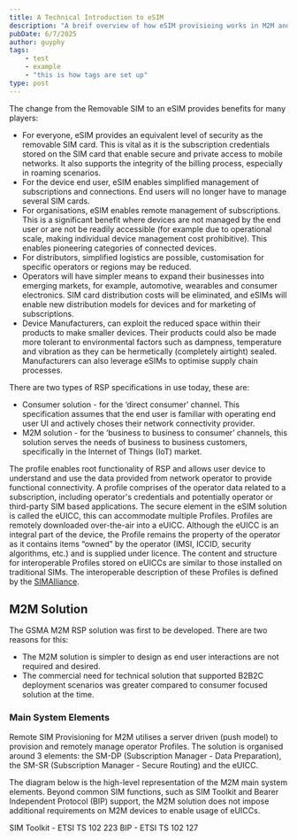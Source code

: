 ```yaml
---
title: A Technical Introduction to eSIM
description: "A breif overview of how eSIM provisioing works in M2M and Consumer usecases"
pubDate: 6/7/2025
author: guyphy
tags: 
    - test
    - example
    - "this is how tags are set up"
type: post
---
```


The change from the Removable SIM to an eSIM provides benefits for many players:

- For everyone, eSIM provides an equivalent level of security as the removable SIM card. This is vital as it is the subscription credentials stored on the SIM card that enable secure and private access to mobile networks. It also supports the integrity of the billing process, especially in roaming scenarios.
- For the device end user, eSIM enables simplified management of subscriptions and connections. End users will no longer have to manage several SIM cards.
- For organisations, eSIM enables remote management of subscriptions. This is a significant benefit where devices are not managed by the end user or are not be readily accessible (for example due to operational scale, making individual device management cost prohibitive). This enables pioneering categories of connected devices.
- For distributors, simplified logistics are possible, customisation for specific operators or regions may be reduced.
- Operators will have simpler means to expand their businesses into emerging markets, for example, automotive, wearables and consumer electronics. SIM card distribution costs will be eliminated, and eSIMs will enable new distribution models for devices and for marketing of subscriptions.
- Device Manufacturers, can exploit the reduced space within their products to make smaller devices. Their products could also be made more tolerant to environmental factors such as dampness, temperature and vibration as they can be hermetically (completely airtight) sealed. Manufacturers can also leverage eSIMs to optimise supply chain processes.

There are two types of RSP specifications in use today, these are:

- Consumer solution - for the ‘direct consumer’ channel. This specification assumes that the end user is familiar with operating end user UI and actively choses their network connectivity provider.
- M2M solution - for the ‘business to business to consumer’ channels, this solution serves the needs of business to business customers, specifically in the Internet of Things (IoT) market.

The profile enables root functionality of RSP and allows user device to understand and use the data provided from network operator to provide functional connectivity. A profile comprises of the operator data related to a subscription, including operator's credentials and potentially operator or third-party SIM based applications. The secure element in
the eSIM solution is called the eUICC, this can accommodate multiple Profiles. Profiles are
remotely downloaded over-the-air into a eUICC. Although the eUICC is an integral part of the
device, the Profile remains the property of the operator as it contains items “owned” by the
operator (IMSI, ICCID, security algorithms, etc.) and is supplied under licence.
The content and structure for interoperable Profiles stored on eUICCs are similar to those installed on traditional SIMs. The interoperable description of these Profiles is defined by the [SIMAlliance](https://trustedconnectivityalliance.org/technology_overview/esim/). 

## M2M Solution

The GSMA M2M RSP solution was first to be developed. There are two reasons for this:

- The M2M solution is simpler to design as end user interactions are not required and desired.
- The commercial need for technical solution that supported B2B2C deployment scenarios was greater compared to consumer focused solution at the time.

### Main System Elements

Remote SIM Provisioning for M2M utilises a server driven (push model) to provision and remotely manage operator Profiles. The solution is organised around 3 elements: the SM-DP (Subscription Manager - Data Preparation), the SM-SR (Subscription Manager - Secure Routing) and the eUICC.

The diagram below is the high-level representation of the M2M main system elements. Beyond common SIM functions, such as SIM Toolkit and Bearer Independent Protocol (BIP) support, the M2M solution does not impose additional requirements on M2M devices to enable usage of eUICCs.

SIM Toolkit - ETSI TS 102 223
BIP - ETSI TS 102 127
